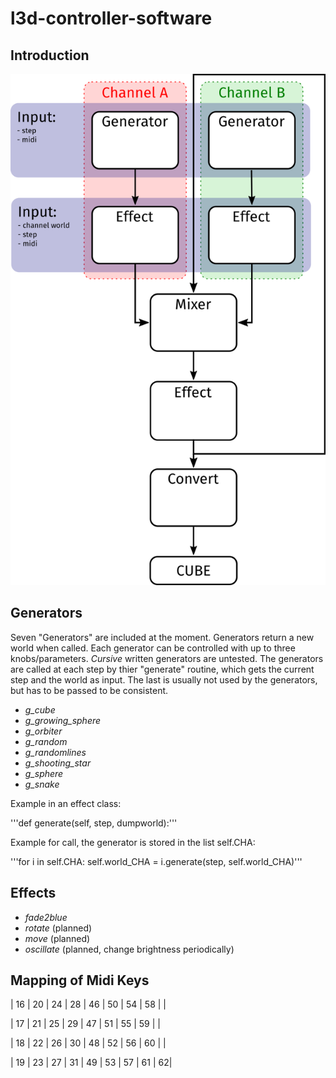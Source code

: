 # l3d-controller-software

## Introduction

![Flowchart](/flowchart.png)

## Generators

Seven "Generators" are included at the moment. Generators return a new world when called. Each generator can be controlled with up to three knobs/parameters. *Cursive* written generators are untested.
The generators are called at each step by thier "generate" routine, which gets the current step and the world as input. The last is usually not used by the generators, but has to be passed to be consistent.

- *g_cube*
- *g_growing_sphere*
- *g_orbiter*
- *g_random*
- *g_randomlines*
- *g_shooting_star*
- *g_sphere*
- *g_snake*

Example in an effect class:

'''def generate(self, step, dumpworld):'''

Example for call, the generator is stored in the list self.CHA:

'''for i in self.CHA:
    self.world_CHA = i.generate(step, self.world_CHA)'''


## Effects

- *fade2blue*
- *rotate* (planned)
- *move* (planned)
- *oscillate* (planned, change brightness periodically)

## Mapping of Midi Keys

| 16 | 20 | 24 | 28 | 46 | 50 | 54 | 58	| |

| 17 | 21 | 25 | 29 | 47 | 51 | 55 | 59 | |

| 18 | 22 | 26 | 30 | 48 | 52 | 56 | 60 | |

| 19 | 23 | 27 | 31 | 49 | 53 | 57 | 61 | 62|
